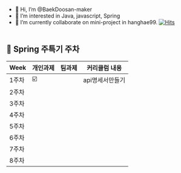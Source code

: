 - 👋 Hi, I’m @BaekDoosan-maker
- 👀 I’m interested in Java, javascript, Spring
- 🌱 I’m currently collaborate on mini-project in hanghae99. 
                                                [![Hits](https://hits.seeyoufarm.com/api/count/incr/badge.svg?url=https://github.com/BaekDoosan-maker/Doosan.git)](https://hits.seeyoufarm.com)      
                                                <br>
##  🍎 Spring 주특기 주차 ##

| Week | 개인과제 | 팀과제 |커리큘럼 내용 |
| ------ | -- | -- |----------- |
| 1주차 |  ☑️ | |api명세서만들기|
| 2주차 |  |  |  |
| 3주차 |  |  |  |
| 4주차 |  |  |  |
| 5주차 |  |  | |
| 6주차 |  |  |  |
| 7주차 |  |  |  |
| 8주차 |  |  |  |
